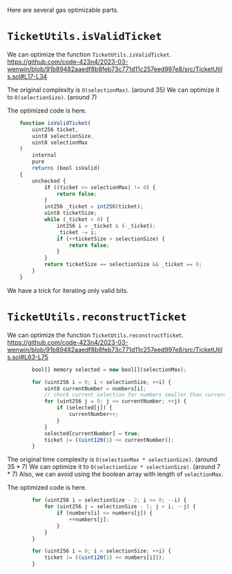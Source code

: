 Here are several gas optimizable parts.
# `TicketUtils.isValidTicket`
We can optimize the function `TicketUtils.isValidTicket`.
https://github.com/code-423n4/2023-03-wenwin/blob/91b89482aaedf8b8feb73c771d11c257eed997e8/src/TicketUtils.sol#L17-L34

The original complexity is `O(selectionMax)`. (around 35)
We can optimize it to `O(selectionSize)`. (around 7)

The optimized code is here.
``` js
    function isValidTicket(
        uint256 ticket,
        uint8 selectionSize,
        uint8 selectionMax
    )
        internal
        pure
        returns (bool isValid)
    {
        unchecked {
            if ((ticket >> selectionMax) != 0) {
                return false;
            }
            int256 _ticket = int256(ticket);
            uint8 ticketSize;
            while (_ticket > 0) {
                int256 i = _ticket & (-_ticket);
                _ticket -= i;
                if (++ticketSize > selectionSize) {
                    return false;
                }
            }
            return ticketSize == selectionSize && _ticket == 0;
        }
    }
```

We have a trick for iterating only valid bits.


# `TicketUtils.reconstructTicket`
We can optimize the function `TicketUtils.reconstructTicket`.
https://github.com/code-423n4/2023-03-wenwin/blob/91b89482aaedf8b8feb73c771d11c257eed997e8/src/TicketUtils.sol#L63-L75
``` js
        bool[] memory selected = new bool[](selectionMax);

        for (uint256 i = 0; i < selectionSize; ++i) {
            uint8 currentNumber = numbers[i];
            // check current selection for numbers smaller than current and increase if needed
            for (uint256 j = 0; j <= currentNumber; ++j) {
                if (selected[j]) {
                    currentNumber++;
                }
            }
            selected[currentNumber] = true;
            ticket |= ((uint120(1) << currentNumber));
        }
```
The original time complexity is `O(selectionMax * selectionSize)`. (around 35 * 7)
We can optimize it to `O(selectionSize * selectionSize)`. (around 7 * 7)
Also, we can avoid using the boolean array with length of `selectionMax`.

The optimized code is here.
``` js
        for (uint256 i = selectionSize - 2; i >= 0; --i) {
            for (uint256 j = selectionSize - 1; j > i; --j) {
                if (numbers[i] <= numbers[j]) {
                    ++numbers[j];
                }
            }
        }

        for (uint256 i = 0; i < selectionSize; ++i) {
            ticket |= ((uint120(1) << numbers[i]));
        }
```
